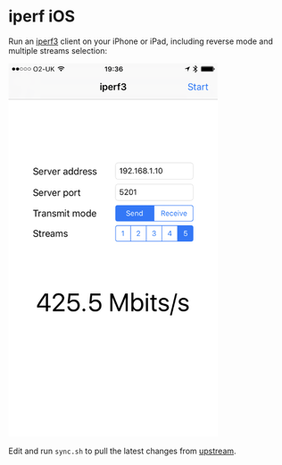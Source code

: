 # iperf iOS

Run an [iperf3](https://iperf.fr/) client on your iPhone or iPad, including reverse mode and multiple streams selection:

<img src="Screenshot.png" alt="Screenshot" width="375">

Edit and run `sync.sh` to pull the latest changes from [upstream](https://github.com/esnet/iperf).